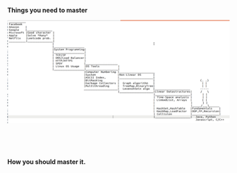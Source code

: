 <p> 
  <b>Things you need to master</b><br/><p/>
<img src="fagman.png" />
</p><br/>

<br/><p><b>How you should master it.</b></p>
